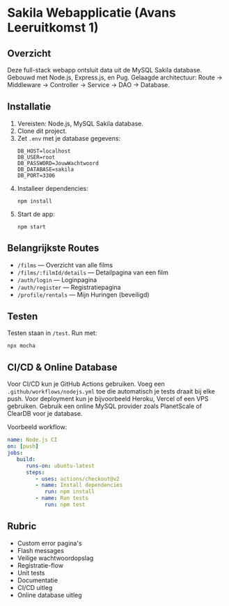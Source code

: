 # Sakila Webapplicatie (Avans Leeruitkomst 1)

## Overzicht
Deze full-stack webapp ontsluit data uit de MySQL Sakila database. Gebouwd met Node.js, Express.js, en Pug. Gelaagde architectuur: Route → Middleware → Controller → Service → DAO → Database.

## Installatie
1. Vereisten: Node.js, MySQL Sakila database.
2. Clone dit project.
3. Zet `.env` met je database gegevens:
   ```
   DB_HOST=localhost
   DB_USER=root
   DB_PASSWORD=JouwWachtwoord
   DB_DATABASE=sakila
   DB_PORT=3306
   ```
4. Installeer dependencies:
   ```
   npm install
   ```
5. Start de app:
   ```
   npm start
   ```

## Belangrijkste Routes
- `/films` — Overzicht van alle films
- `/films/:filmId/details` — Detailpagina van een film
- `/auth/login` — Loginpagina
- `/auth/register` — Registratiepagina
- `/profile/rentals` — Mijn Huringen (beveiligd)

## Testen
Testen staan in `/test`. Run met:
```
npx mocha
```

## CI/CD & Online Database
Voor CI/CD kun je GitHub Actions gebruiken. Voeg een `.github/workflows/nodejs.yml` toe die automatisch je tests draait bij elke push. Voor deployment kun je bijvoorbeeld Heroku, Vercel of een VPS gebruiken. Gebruik een online MySQL provider zoals PlanetScale of ClearDB voor je database.

Voorbeeld workflow:
```yaml
name: Node.js CI
on: [push]
jobs:
   build:
      runs-on: ubuntu-latest
      steps:
         - uses: actions/checkout@v2
         - name: Install dependencies
            run: npm install
         - name: Run tests
            run: npm test
```

## Rubric
- Custom error pagina's
- Flash messages
- Veilige wachtwoordopslag
- Registratie-flow
- Unit tests
- Documentatie
- CI/CD uitleg
- Online database uitleg
